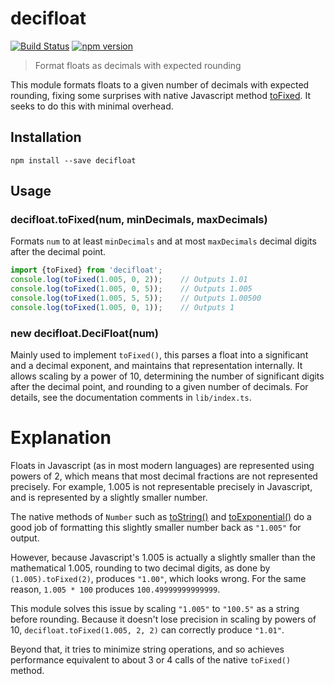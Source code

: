 # decifloat
[![Build Status](https://travis-ci.org/dsagal/decifloat.svg?branch=master)](https://travis-ci.org/dsagal/decifloat)
[![npm version](https://badge.fury.io/js/decifloat.svg)](https://badge.fury.io/js/decifloat)

> Format floats as decimals with expected rounding

This module formats floats to a given number of decimals with expected rounding, fixing some
surprises with native Javascript method
[toFixed](https://developer.mozilla.org/en-US/docs/Web/JavaScript/Reference/Global_Objects/Number/toFixed).
It seeks to do this with minimal overhead.

## Installation

```
npm install --save decifloat
```

## Usage

### decifloat.toFixed(num, minDecimals, maxDecimals)

Formats `num` to at least `minDecimals` and at most `maxDecimals` decimal digits after the decimal point.

```typescript
import {toFixed} from 'decifloat';
console.log(toFixed(1.005, 0, 2));    // Outputs 1.01
console.log(toFixed(1.005, 0, 5));    // Outputs 1.005
console.log(toFixed(1.005, 5, 5));    // Outputs 1.00500
console.log(toFixed(1.005, 0, 1));    // Outputs 1
```

### new decifloat.DeciFloat(num)

Mainly used to implement `toFixed()`, this parses a float into a significant and a decimal
exponent, and maintains that representation internally. It allows scaling by a power of 10,
determining the number of significant digits after the decimal point, and rounding to a given
number of decimals. For details, see the documentation comments in `lib/index.ts`.

# Explanation

Floats in Javascript (as in most modern languages) are represented using powers of 2, which means
that most decimal fractions are not represented precisely. For example, 1.005 is not representable
precisely in Javascript, and is represented by a slightly smaller number.

The native methods of `Number` such as [toString()](https://developer.mozilla.org/en-US/docs/Web/JavaScript/Reference/Global_Objects/Number/toString)
and [toExponential()](https://developer.mozilla.org/en-US/docs/Web/JavaScript/Reference/Global_Objects/Number/toExponential)
do a good job of formatting this slightly smaller number back as `"1.005"` for output.

However, because Javascript's 1.005 is actually a slightly smaller than the mathematical 1.005, rounding to two
decimal digits, as done by `(1.005).toFixed(2)`, produces `"1.00"`, which looks wrong. For the
same reason, `1.005 * 100` produces `100.49999999999999`.

This module solves this issue by scaling `"1.005"` to `"100.5"` as a string before rounding. Because
it doesn't lose precision in scaling by powers of 10, `decifloat.toFixed(1.005, 2, 2)` can
correctly produce `"1.01"`.

Beyond that, it tries to minimize string operations, and so achieves performance equivalent to
about 3 or 4 calls of the native `toFixed()` method.
